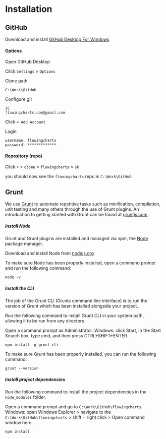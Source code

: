 # Installation

## GitHub

Download and install  [GitHub Desktop For Windows](https://desktop.github.com/) 

#### Options

Open GitHub Desktop

Click 
`Settings` > `Options`

Clone path
```
C:\Work\GitHub
```

Configure git
```
JC
flowingcharts.com@gmail.com
```

Click
`+ Add Account`

Login
```
username: flowingcharts
password: *************
```

#### Repository (repo)

Click `+` > `clone` > `flowingcharts` > `ok`

you should now see the `flowingcharts` repo in `C:\Work\GitHub`

## Grunt

We use [Grunt](http://gruntjs.com) to automate repetitive tasks such as minification, compilation, unit testing and many others through the use of Grunt plugins.  An introduction to getting started with Grunt can be found at [gruntjs.com](http://gruntjs.com/getting-started).

##### Install Node

Grunt and Grunt plugins are installed and managed via npm, the [Node](https://nodejs.org) package manager. 

Download and install Node from [nodejs.org](https://nodejs.org/en/)

To make sure Node has been properly installed, open a command prompt and run the following command:

```
node -v
```

##### Install the CLI

The job of the Grunt CLI (Grunts command line interface) is to run the version of Grunt which has been installed alongside your project. 

Run the following command to install Grunt CLI in your system path, allowing it to be run from any directory.

Open a command prompt as Administrator.
Windows: click Start, in the Start Search box, type cmd, and then press CTRL+SHIFT+ENTER.

```
npm install -g grunt-cli
```

To make sure Grunt has been properly installed, you can run the following command:

```
grunt --version
```

##### Install project dependencies 

Run the following command to install the project dependencies in the `node_modules` folder.

Open a command prompt and go to `C:\Work\GitHub\flowingcharts`.
Windows: open Windows Explorer > navigate to the `C:\Work\GitHub\flowingcharts` > shift + right click > Open command window here.

```
npm install
```